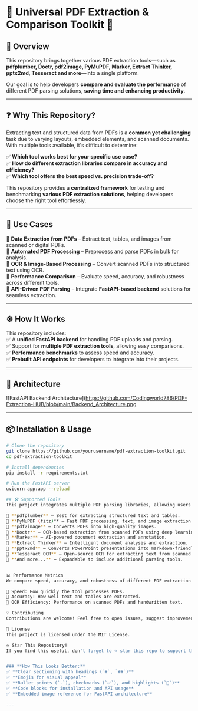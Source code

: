 # 📄 Universal PDF Extraction & Comparison Toolkit 🚀  

## 📌 Overview  
This repository brings together various PDF extraction tools—such as **pdfplumber, Doctr, pdf2image, PyMuPDF, Marker, Extract Thinker, pptx2md, Tesseract and more**—into a single platform.  

Our goal is to help developers **compare and evaluate the performance** of different PDF parsing solutions, **saving time and enhancing productivity**.  

---

## ❓ Why This Repository?  
Extracting text and structured data from PDFs is a **common yet challenging** task due to varying layouts, embedded elements, and scanned documents. With multiple tools available, it's difficult to determine:  

✅ **Which tool works best for your specific use case?**  
✅ **How do different extraction libraries compare in accuracy and efficiency?**  
✅ **Which tool offers the best speed vs. precision trade-off?**  

This repository provides a **centralized framework** for testing and benchmarking **various PDF extraction solutions**, helping developers choose the right tool effortlessly.  

---

## 🚀 Use Cases  
🔹 **Data Extraction from PDFs** – Extract text, tables, and images from scanned or digital PDFs.  
🔹 **Automated PDF Processing** – Preprocess and parse PDFs in bulk for analysis.  
🔹 **OCR & Image-Based Processing** – Convert scanned PDFs into structured text using OCR.  
🔹 **Performance Comparison** – Evaluate speed, accuracy, and robustness across different tools.  
🔹 **API-Driven PDF Parsing** – Integrate **FastAPI-based backend** solutions for seamless extraction.  


---

## ⚙️ How It Works  
This repository includes:  
✅ A **unified FastAPI backend** for handling PDF uploads and parsing.  
✅ Support for **multiple PDF extraction tools**, allowing easy comparisons.  
✅ **Performance benchmarks** to assess speed and accuracy.  
✅ **Prebuilt API endpoints** for developers to integrate into their projects.  

---

## 📸 Architecture  
![FastAPI Backend Architecture](https://github.com/Codingworld786/PDF-Extraction-HUB/blob/main/Backend_Architecture.png
  



---

## 📦 Installation & Usage  
```bash
# Clone the repository
git clone https://github.com/yourusername/pdf-extraction-toolkit.git  
cd pdf-extraction-toolkit  

# Install dependencies
pip install -r requirements.txt  

# Run the FastAPI server
uvicorn app:app --reload

## 🛠️ Supported Tools  
This project integrates multiple PDF parsing libraries, allowing users to compare and evaluate their performance:  

📌 **pdfplumber** – Best for extracting structured text and tables.  
📌 **PyMuPDF (fitz)** – Fast PDF processing, text, and image extraction.  
📌 **pdf2image** – Converts PDFs into high-quality images.  
📌 **Doctr** – OCR-based extraction from scanned PDFs using deep learning.  
📌 **Marker** – AI-powered document extraction and annotation.  
📌 **Extract Thinker** – Intelligent document analysis and extraction.  
📌 **pptx2md** – Converts PowerPoint presentations into markdown-friendly text.  
📌 **Tesseract OCR** – Open-source OCR for extracting text from scanned PDFs.  
📌 **And more...** – Expandable to include additional parsing tools.  


📊 Performance Metrics
We compare speed, accuracy, and robustness of different PDF extraction libraries through benchmark tests.

🔹 Speed: How quickly the tool processes PDFs.
🔹 Accuracy: How well text and tables are extracted.
🔹 OCR Efficiency: Performance on scanned PDFs and handwritten text.

💡 Contributing
Contributions are welcome! Feel free to open issues, suggest improvements, or add new PDF parsing tools.

📜 License
This project is licensed under the MIT License.

⭐ Star This Repository!
If you find this useful, don't forget to ⭐ star this repo to support the project!


### **How This Looks Better:**  
✅ **Clear sectioning with headings (`#`, `##`)**  
✅ **Emojis for visual appeal**  
✅ **Bullet points (`-`), checkmarks (`✅`), and highlights (`📌`)**  
✅ **Code blocks for installation and API usage**  
✅ **Embedded image reference for FastAPI architecture**  

---




